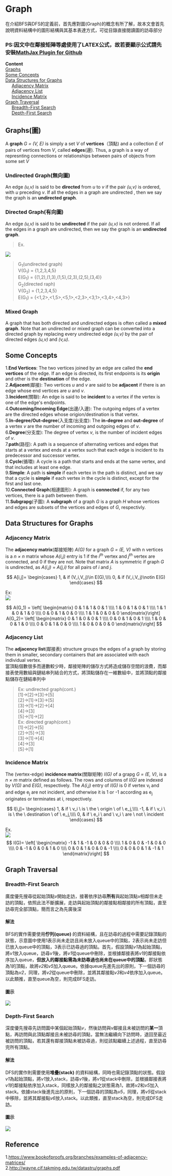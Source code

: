 # Graph
在介紹BFS與DFS的定義前，首先應對圖(Graph)的概念有所了解，故本文會首先說明資料結構中的圖形結構與其基本表達方式，可從目錄直接閱讀圖的訪尋部分<br>
### PS:因文中在鄰接矩陣等處使用了LATEX公式，故若要顯示公式請先安裝[MathJax Plugin for Github](https://chrome.google.com/webstore/detail/mathjax-plugin-for-github/ioemnmodlmafdkllaclgeombjnmnbima)

**Content**<br>
[Graphs](#Graphs)<br>
[Some Concepts](#Some-Concepts)<br>
[Data Structures for Graphs](#Data-Structures-for-Graphs)<br>
&#160; &#160; &#160;[Adjacency Matrix](#Adjacency-Matrix)<br>
&#160; &#160; &#160;[Adjacency List](#Adjacency-List)<br>
&#160; &#160; &#160;[Incidence Matrix](#Incidence-Matrix)<br>
[Graph Traversal](#Graph-Traversal)<br>
&#160; &#160; &#160;[Breadth-First Search](#Breadth-First-Search)<br>
&#160; &#160; &#160;[Depth-First Search](Depth-First-Search)

## Graphs(圖)
A **graph** *G = (V, E)* is simply a set *V* of **vertices**（頂點) and a collection *E* of pairs of vertices from *V*, called **edges**(邊). Thus, a graph is a way of represnting connections or relationships between pairs of objects from some set *V*<br>
### Undirected Graph(無向圖)
An edge *(u,v)* is said to be **directed** from *u* to *v* if the pair *(u,v)* is ordered, with *u* preceding *v*. If all the edges in a graph are undirected , then we say the graph is an **undirected graph**.

### Directed Graph(有向圖)
An edge *(u,v)* is said to be **undirected** if the pair *(u,v)* is not ordered. If all the edges in a graph are undirected, then we say the graph is an **undirected graph**.

>Ex.<br>
<img src="https://github.com/Xu-Yidi/fluteanzi/blob/master/week12%2613/graph1.jpg">

>G<sub>1</sub>(undirected graph)<br>
>V(G<sub>1</sub>) = {1,2,3,4,5}<br>
>E(G<sub>1</sub>) = {(1,2),(1,3),(1,5),(2,3),(2,5),(3,4)}<br>
>G<sub>2</sub>(directed raph)<br>
>V(G<sub>2</sub>) = {1,2,3,4,5}<br>
>E(G<sub>1</sub>) = {<1,2>,<1,5>,<5,1>,<2,3>,<3,1>,<3,4>,<4,3>}<br>

### Mixed Graph
A graph that has both directed and undirected edges is often called a **mixed graph**. Note that an undirected or mixed graph can be converted into a directed graph by replacing every undirected edge *(u,v)* by the pair of directed edges *(u,v)* and *(v,u)*.

## Some Concepts
1.**End Vertices**: The two vertices joined by an edge are called the **end vertices** of the edge. If an edge is directed, its first endpoints is its **origin** and other is the **destination** of the edge.<br>
2.**Adjacent**(鄰接): Two vertices *u* and *v* are said to be **adjacent** if there is an edge whose end vertices are *u* and *v*.<br>
3.**Incident**(關聯): An edge is said to be **incident** to a vertex if the vertex is one of the edge's endpoints.<br>
4.**Outcoming/Incoming Edge**(出邊/入邊): The outgoing edges of a vertex are the directed edges whose origion/destination is that vertex.<br>
5.**In-degree/Out-degree**(入支度/出支度): The **in-degree** and **out-degree** of a vertex *v* are the number of incoming and outgoing edges of *v*.<br>
6.**Degree**(分支度): The degree of vertex *v*, is the number of incident edges of *v*.<br>
7.**path**(路徑): A path is a sequence of alternating vertices and edges that starts at a vertex and ends at a vertex such that each edge is incident to its predecessor and successor vertex.<br>
8.**Cycle**(循環): A cycle is a path that starts and ends at the same vertex, and that includes at least one edge.<br>
9.**Simple**: A path is **simple** if each vertex in the path is distinct, and we say that a cycle is **simple** if each vertex in the cycle is distinct, except for the first and last one.<br>
10.**Connected Graph**(相連圖形): A graph is **connected** if, for any two vertices, there is a path between them.<br>
11.**Subgrapg**(子圖): A **subgraph** of a graph *G* is a graph *H* whose vertices and edges are subsets of the vertices and edges of *G*, respectivly.<br>

## Data Structures for Graphs
### Adjacency Matrix
The **adjacency matrix**(鄰接矩陣) *A(G)* for a graph *G = (E, V)* with n vertices is a *n × n* matrix whose *A(i,j)* entry is 1 if the *i<sup>th</sup>* vertex and *j<sup>th</sup>* vertex are connected, and 0 if they are not. Note that matrix *A* is symmetric if graph *G* is undirected, as *A(i,j)* = *A(j,i)* for all pairs of *i* and *j*.

$$
A[i,j]=
\begin{cases}
1, & if (V_i,V_j)\in E(G),\\\\
0, & if (V_i,V_j)\notin E(G)
\end{cases}
$$

Ex:<br>
<img src="https://github.com/Xu-Yidi/fluteanzi/blob/master/week12%2613/graph1.jpg">

$$
A(G_1) =
\left[ \begin{matrix}
	0 & 1 & 1 & 0 & 1 \\\\
	1 & 0 & 1 & 0 & 1 \\\\
	1 & 1 & 0 & 1 & 0 \\\\
	0 & 0 & 1 & 0 & 0 \\\\
	1 & 1 & 0 & 0 & 0
\end{matrix}\right]
A(G_2)=
\left[ \begin{matrix}
	0 & 1 & 0 & 0 & 1 \\\\
	0 & 0 & 1 & 0 & 1 \\\\
	1 & 0 & 0 & 1 & 0 \\\\
	0 & 0 & 1 & 0 & 0 \\\\
	1 & 0 & 0 & 0 & 0
\end{matrix}\right]
$$

### Adjacency List
The **adjacency list**(鄰接表) structure groups the edges of a graph by storing them in smaller, secondary containers that are associated with each individual vertex.<br>
當頂點個數很多而邊數較少時，鄰接矩陣的儲存方式將造成儲存空間的浪費，而鄰接表使用數組與鏈結串列結合的方式，將頂點儲存在一維數組中，並將頂點的鄰接點儲存在鏈結串列中
>Ex: undirected graph(cont.)<br>
>[1]→[2]→[3]→[5]<br>
>[2]→[1]→[3]→[5]<br>
>[3]→[1]→[2]→[4]<br>
>[4]→[3]<br>
>[5]→[1]→[2]<br>
>Ex: directed graph(cont.)<br>
>[1]→[2]→[5]<br>
>[2]→[5]→[3]<br>
>[3]→[1]→[4]<br>
>[4]→[3]<br>
>[5]→[1]
### Incidence Matrix
The (vertex-edge) **incidence matrix**(關聯矩陣) *I(G)* of a grapg *G = (E, V)*, is a *n × m* matrix defined as follows. The rows and columns of *I(G)* are indexed by *V(G)* and *E(G)*, respectively. The *A(i,j)* entry of *I(G)* is 0 if vertex v<sub>i</sub> and and edge e<sub>j</sub> are not incident, and otherwise it is 1 or -1 according as e<sub>j</sub> originates or terminates at i, respectively.<br>

$$
I[i,j]=
\begin{cases}
1, & if \ v_i \ is \ the \ origin \ of \ e_j,\\\\
-1, & if \ v_i \ is \ the \ destination \ of \ e_j,\\\\
0, & if \ e_i \ and \ v_i \ are \ not \ incident
\end{cases}
$$

Ex.<br>
<img src="https://github.com/Xu-Yidi/fluteanzi/blob/master/week12%2613/graph2.jpg">
$$
I(G)=
\left[ \begin{matrix}
    -1 & 1 & -1 & 0 & 0 & 0 \\\\
	1 & 0 & 0 & -1 & 0 & 0 \\\\
	0 & -1 & 0 & 0 & 1 & 0 \\\\
	0 & 0 & 1 & 0 & 0 & -1 \\\\
	0 & 0 & 0 & 1 & -1 & 1
\end{matrix}\right]
$$

## Graph Traversal
### Breadth-First Search
廣度優先搜尋從起始頂點*v*開始走訪，接著依序訪尋**所有**與起始頂點*v*相鄰但未走訪的頂點，依照此法不斷擴展，走訪與起始頂點的鄰接點相鄰接的所有頂點，直至訪尋完全部頂點，簡而言之為先廣後深<br>
#### 解法 
BFS的實作需要使用**佇列(queue)** 的資料結構，且在訪尋的過程中需要記錄頂點的狀態，示意圖中使用1表示尚未走訪且尚未放入queue中的頂點，2表示尚未走訪但已放入queue中的頂點，3表示已訪尋過的頂點。首先，假設頂點*v1*為起始頂點，將*v1*放入queue，訪尋*v1*後，將*v1*從queue中刪除，並根據鄰接表將*v1*的鄰接點依序加入queue，**但放入的鄰接點需為未訪尋過也尚未在queue中的頂點**，即狀態為1的頂點，故將*v2*和*v5*加入queue。依據queue先進先出的原則，下一個訪尋的頂點為*v2*，同理，將*v2*從queue中刪除，並將其鄰接點*v3*和*v4*依序加入queue。以此類推，直至queue為空，則完成BFS走訪。
#### 圖示
<img src="https://github.com/Xu-Yidi/fluteanzi/blob/master/week12%2613/bfs.jpg">

### Depth-First Search
深度優先搜尋先訪問圖中某個起始頂點*v*，然後訪問與*v*鄰接且未被訪問的**某一**頂點，再訪問與此頂點鄰接且未被訪尋的頂點，當無法繼續向下訪問時，退回至最近被訪問的頂點，若其還有鄰接頂點未被訪尋過，則從該點繼續上述過程，直至訪尋完所有頂點。
#### 解法
DFS的實作則需要使用**堆疊(stack)** 的資料結構，同時也需記錄頂點的狀態。假設*v1*為起始頂點，將*v1*放入stack，訪尋*v1*後，將*v1*從stack中刪除，並根據鄰接表將*v1*的鄰接點依序加入stack，同樣放入的鄰接點之狀態需為1，故將*v2*和*v5*加入stack。依據stack後進先出的原則，下一個訪尋的頂點為*v5*，同理，將*v5*從stack中移除，並將其鄰接點*v6*放入stack。以此類推，直至stack為空，則完成DFS走訪。
#### 圖示
<img src="https://github.com/Xu-Yidi/fluteanzi/blob/master/week12%2613/dfs.jpg">


















## Reference
1.https://www.bookofproofs.org/branches/examples-of-adjacency-matrices/<br>
2.http://wayne.cif.takming.edu.tw/datastru/graphs.pdf<br>
